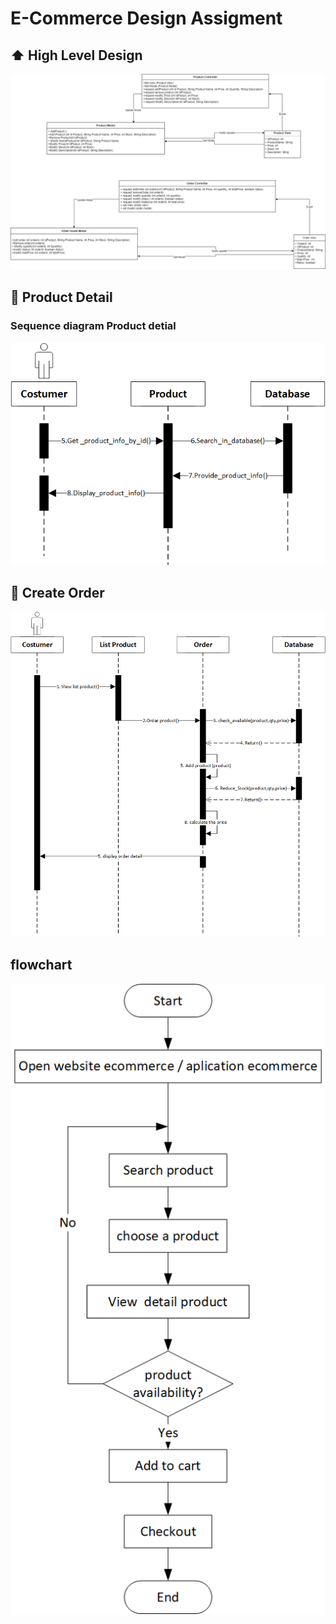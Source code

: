 # E-Commerce Design Assigment

## :arrow_up: High Level Design

![hight-level](assets/high-level2.png)

## :shopping_cart: Product Detail

### Sequence diagram Product detial

![sequence-detail](assets/sequence_detail.png)

## :shopping_cart: Create Order

![sequence-order](assets/sequence_order.png)

## flowchart

![sequence-order](assets/flowchart.png)
